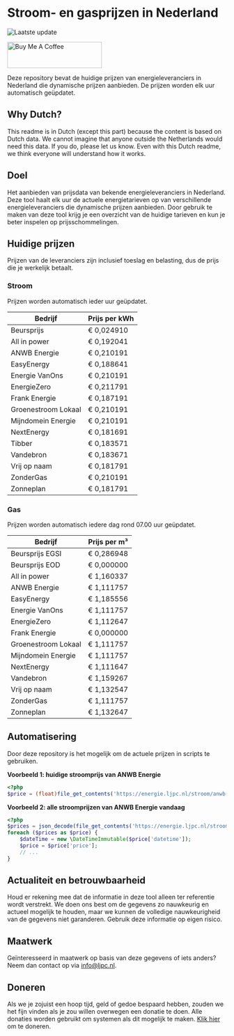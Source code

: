 # Stroom- en gasprijzen in Nederland

![Laatste update](https://img.shields.io/badge/laatste%20update-2024--05--13%2003%3A00%20CET-brightgreen)

<a href="https://www.buymeacoffee.com/Lars-" target="_blank"><img src="https://cdn.buymeacoffee.com/buttons/v2/default-orange.png" alt="Buy Me A Coffee" height="60" style="height: 60px !important;width: 217px !important;" ></a>

Deze repository bevat de huidige prijzen van energieleveranciers in Nederland die dynamische prijzen aanbieden. De prijzen worden elk uur automatisch geüpdatet.

## Why Dutch?

This readme is in Dutch (except this part) because the content is based on Dutch data. We cannot imagine that anyone outside the Netherlands would need this data. If you do, please let us know. Even with this Dutch readme, we think
everyone will understand how it works.

## Doel

Het aanbieden van prijsdata van bekende energieleveranciers in Nederland. Deze tool haalt elk uur de actuele energietarieven op van verschillende energieleveranciers die dynamische prijzen aanbieden. Door gebruik te maken van deze tool
krijg je een overzicht van de huidige tarieven en kun je beter inspelen op prijsschommelingen.

## Huidige prijzen

Prijzen van de leveranciers zijn inclusief toeslag en belasting, dus de prijs die je werkelijk betaalt.

### Stroom

Prijzen worden automatisch ieder uur geüpdatet.

 Bedrijf | Prijs per kWh 
---------|---------------
Beursprijs | € 0,024910
All in power | € 0,192041
ANWB Energie | € 0,210191
EasyEnergy | € 0,188641
Energie VanOns | € 0,210191
EnergieZero | € 0,211791
Frank Energie | € 0,187191
Groenestroom Lokaal | € 0,210191
Mijndomein Energie | € 0,210191
NextEnergy | € 0,181691
Tibber | € 0,183571
Vandebron | € 0,183671
Vrij op naam | € 0,181791
ZonderGas | € 0,210191
Zonneplan | € 0,181791


### Gas

Prijzen worden automatisch iedere dag rond 07.00 uur geüpdatet.

 Bedrijf | Prijs per m³ 
---------|--------------
Beursprijs EGSI | € 0,286948
Beursprijs EOD | € 0,000000
All in power | € 1,160337
ANWB Energie | € 1,111757
EasyEnergy | € 1,185556
Energie VanOns | € 1,111757
EnergieZero | € 1,112647
Frank Energie | € 0,000000
Groenestroom Lokaal | € 1,111757
Mijndomein Energie | € 1,111757
NextEnergy | € 1,111647
Vandebron | € 1,159267
Vrij op naam | € 1,132547
ZonderGas | € 1,111757
Zonneplan | € 1,132647


## Automatisering

Door deze repository is het mogelijk om de actuele prijzen in scripts te gebruiken.

**Voorbeeld 1: huidige stroomprijs van ANWB Energie**

```php
<?php
$price = (float)file_get_contents('https://energie.ljpc.nl/stroom/anwb-energie-nu.txt');

```

**Voorbeeld 2: alle stroomprijzen van ANWB Energie vandaag**

```php
<?php
$prices = json_decode(file_get_contents('https://energie.ljpc.nl/stroom/all-in-power-vandaag.json'),true);
foreach ($prices as $price) {
    $dateTime = new \DateTimeImmutable($price['datetime']);
    $price = $price['price'];
    // ...
}
```

## Actualiteit en betrouwbaarheid

Houd er rekening mee dat de informatie in deze tool alleen ter referentie wordt verstrekt. We doen ons best om de gegevens zo nauwkeurig en actueel mogelijk te houden, maar we kunnen de volledige nauwkeurigheid van de gegevens niet
garanderen. Gebruik deze informatie op eigen risico.

## Maatwerk

Geïnteresseerd in maatwerk op basis van deze gegevens of iets anders? Neem dan contact op
via [info@ljpc.nl](mailto:info@ljpc.nl?subject=Energie%20prijzen).

## Doneren

Als we je zojuist een hoop tijd, geld of gedoe bespaard hebben, zouden we het fijn vinden als je zou willen overwegen een
donatie te doen. Alle donaties worden gebruikt om systemen als dit mogelijk te
maken. [Klik hier](https://www.buymeacoffee.com/Lars-) om te doneren.
